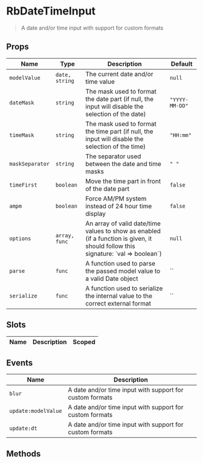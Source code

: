 # RbDateTimeInput

> A date and&#x2F;or time input with support for custom formats

## Props

| Name | Type | Description | Default |
| ---- | ---- | ----------- | ------- |
| `modelValue` | `date, string` | The current date and&#x2F;or time value | `null` |
| `dateMask` | `string` | The mask used to format the date part (if null, the input will disable the selection of the date) | `"YYYY-MM-DD"` |
| `timeMask` | `string` | The mask used to format the time part (if null, the input will disable the selection of the time) | `"HH:mm"` |
| `maskSeparator` | `string` | The separator used between the date and time masks | `" "` |
| `timeFirst` | `boolean` | Move the time part in front of the date part | `false` |
| `ampm` | `boolean` | Force AM&#x2F;PM system instead of 24 hour time display | `false` |
| `options` | `array, func` | An array of valid date&#x2F;time values to show as enabled (if a function is given, it should follow this signature: &#x60;val &#x3D;&gt; boolean&#x60;) | `null` |
| `parse` | `func` | A function used to parse the passed model value to a valid Date object | `` |
| `serialize` | `func` | A function used to serialize the internal value to the correct external format | `` |

## Slots

| Name | Description | Scoped |
| ---- | ----------- | ------ |

## Events

| Name | Description |
| ---- | ----------- |
| `blur` | A date and&#x2F;or time input with support for custom formats |
| `update:modelValue` | A date and&#x2F;or time input with support for custom formats |
| `update:dt` | A date and&#x2F;or time input with support for custom formats |

## Methods
